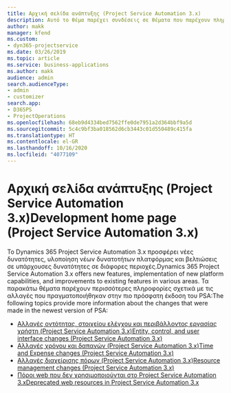 ```yaml
---
title: Αρχική σελίδα ανάπτυξης (Project Service Automation 3.x)
description: Αυτό το θέμα παρέχει συνδέσεις σε θέματα που παρέχουν πληροφορίες ανάπτυξης για το Dynamics 365 Project Service Automation έκδοση (PSA) 3.x.
author: makk
manager: kfend
ms.custom:
- dyn365-projectservice
ms.date: 03/26/2019
ms.topic: article
ms.service: business-applications
ms.author: makk
audience: admin
search.audienceType:
- admin
- customizer
search.app:
- D365PS
- ProjectOperations
ms.openlocfilehash: 68eb9d4334bed7562ffe0de7951a2d364bbf9a5d
ms.sourcegitcommit: 5c4c9bf3ba018562d6cb3443c01d550489c415fa
ms.translationtype: HT
ms.contentlocale: el-GR
ms.lasthandoff: 10/16/2020
ms.locfileid: "4077109"
---
```

# <a name="development-home-page-project-service-automation-3x"></a><span data-ttu-id="2a617-103">Αρχική σελίδα ανάπτυξης (Project Service Automation 3.x)</span><span class="sxs-lookup"><span data-stu-id="2a617-103">Development home page (Project Service Automation 3.x)</span></span>

<span data-ttu-id="2a617-104">Το Dynamics 365 Project Service Automation 3.x προσφέρει νέες δυνατότητες, υλοποίηση νέων δυνατοτήτων πλατφόρμας και βελτιώσεις σε υπάρχουσες δυνατότητες σε διάφορες περιοχές.</span><span class="sxs-lookup"><span data-stu-id="2a617-104">Dynamics 365 Project Service Automation 3.x offers new features, implementation of new platform capabilities, and improvements to existing features in various areas.</span></span> <span data-ttu-id="2a617-105">Τα παρακάτω θέματα παρέχουν περισσότερες πληροφορίες σχετικά με τις αλλαγές που πραγματοποιήθηκαν στην πιο πρόσφατη έκδοση του PSA:</span><span class="sxs-lookup"><span data-stu-id="2a617-105">The following topics provide more information about the changes that were made in the newest version of PSA:</span></span>

- [<span data-ttu-id="2a617-106">Αλλαγές οντότητας, στοιχείου ελέγχου και περιβάλλοντος εργασίας χρήστη (Project Service Automation 3.x)</span><span class="sxs-lookup"><span data-stu-id="2a617-106">Entity, control, and user interface changes (Project Service Automation 3.x)</span></span>](../developer-guides/entity-changes-v3.x.md)
- [<span data-ttu-id="2a617-107">Αλλαγές χρόνου και δαπανών (Project Service Automation 3.x)</span><span class="sxs-lookup"><span data-stu-id="2a617-107">Time and Expense changes (Project Service Automation 3.x)</span></span>](../developer-guides/time-expense-changes-v3.x.md)
- [<span data-ttu-id="2a617-108">Αλλαγές διαχείρισης πόρων (Project Service Automation 3.x)</span><span class="sxs-lookup"><span data-stu-id="2a617-108">Resource management changes (Project Service Automation 3.x)</span></span>](../developer-guides/resource-management-changes-v3.x.md)
- [<span data-ttu-id="2a617-109">Πόροι web που δεν χρησιμοποιούνται στο Project Service Automation 3.x</span><span class="sxs-lookup"><span data-stu-id="2a617-109">Deprecated web resources in Project Service Automation 3.x</span></span>](../developer-guides/web-resources-deprecated-v3.x.md)
